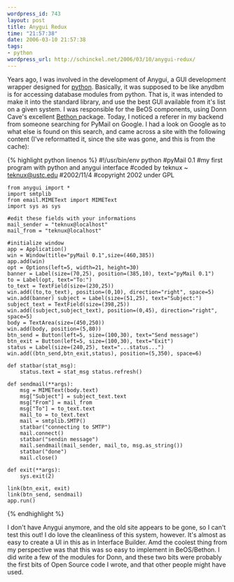 ```yaml
--- 
wordpress_id: 743
layout: post
title: Anygui Redux
time: "21:57:38"
date: 2006-03-10 21:57:38
tags: 
- python
wordpress_url: http://schinckel.net/2006/03/10/anygui-redux/
---
```

Years ago, I was involved in the development of Anygui, a GUI development wrapper designed for [python][1]. Basically, it was supposed to be like anydbm is for accessing database modules from python. That is, it was intended to make it into the standard library, and use the best GUI available from it's list on a given system. I was responsible for the BeOS components, using Donn Cave's excellent [Bethon ][2]package. Today, I noticed a referer in my backend from someone searching for PyMail on Google. I had a look on Google as to what else is found on this search, and came across a site with the following content (I've reformatted it, since the site was gone, and this is from the cache): 
    
{% highlight python linenos %}
    #!/usr/bin/env python
    #pyMail 0.1 
    #my first program with python and anygui interface 
    #coded by teknux ~ teknux@ustc.edu 
    #2002/11/4 
    #copyright 2002 under GPL
    
    from anygui import *
    import smtplib 
    from email.MIMEText import MIMEText 
    import sys as sys
    
    #edit these fields with your informations
    mail_sender = "teknux@localhost"
    mail_from = "teknux@localhost" 
    
    #initialize window 
    app = Application() 
    win = Window(title="pyMail 0.1",size=(460,385)) 
    app.add(win) 
    opt = Options(left=5, width=21, height=30) 
    banner = Label(size=(70,25), position=(385,10), text="pyMail 0.1") 
    to = Label(opt, text="To:") 
    to_text = TextField(size=(230,25)) 
    win.add((to,to_text), position=(0,10), direction="right", space=5) 
    win.add(banner) subject = Label(size=(51,25), text="Subject:") 
    subject_text = TextField(size=(398,25)) 
    win.add((subject,subject_text), position=(0,45), direction="right", space=5) 
    body = TextArea(size=(450,250)) 
    win.add(body, position=(5,80)) 
    btn_send = Button(left=5, size=(100,30), text="Send message") 
    btn_exit = Button(left=5, size=(100,30), text="Exit") 
    status = Label(size=(240,25), text="...status...") 
    win.add((btn_send,btn_exit,status), position=(5,350), space=6) 
    
    def statbar(stat_msg):
        status.text = stat_msg status.refresh() 
    
    def sendmail(**args): 
        msg = MIMEText(body.text) 
        msg["Subject"] = subject_text.text 
        msg["From"] = mail_from 
        msg["To"] = to_text.text 
        mail_to = to_text.text 
        mail = smtplib.SMTP() 
        statbar("connecting to SMTP") 
        mail.connect() 
        statbar("sendin message") 
        mail.sendmail(mail_sender, mail_to, msg.as_string()) 
        statbar("done")
        mail.close() 
        
    def exit(**args): 
        sys.exit(2) 
        
    link(btn_exit, exit) 
    link(btn_send, sendmail) 
    app.run()
{% endhighlight %}
    
    

I don't have Anygui anymore, and the old site appears to be gone, so I can't test this out! I do love the cleanliness of this system, however. It's almost as easy to create a UI in this as in Interface Builder. Amd the coolest thing from my perspective was that this was so easy to implement in BeOS/Bethon. I did write a few of the modules for Donn, and these two bits were probably the first bits of Open Source code I wrote, and that other people might have used. 

   [1]: http://www.python.org/
   [2]: http://www.drizzle.com/~donn/Bethon.html

